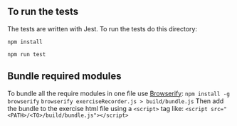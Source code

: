 ## To run the tests
The tests are written with Jest. To run the tests do this directory:

`npm install` 

`npm run test` 

## Bundle required modules

To bundle all the require modules in one file use [Browserify](http://browserify.org/):
`npm install -g browserify`
`browserify exerciseRecorder.js > build/bundle.js`
Then add the bundle to the exercise html file using a `<script>` tag like:
`<script src="<PATH>/<TO>/build/bundle.js"></script>`
